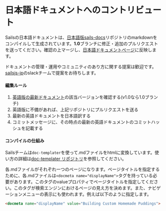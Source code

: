 # 日本語ドキュメントへのコントリビュート
Sailsの日本語ドキュメントは、[日本語版sails-docs](https://github.com/yoshioka-s/sails-docs)リポジトリのmarkdownをコンパイルして生成されています。**1.0**ブランチに修正・追加のプルリクエストを送ってください。確認の上マージし、[日本語ドキュメントページ](http://sailsjs-jp.org/)に反映します。

ドキュメントの管理・運用やコミュニティのあり方に関する提案は歓迎です。[sailsjs-jp](#)のslackチームで提案をお待ちします。

#### 編集ルール
1. [英語版の最新ドキュメント](https://github.com/balderdashy/sails-docs)の該当バージョンを確認する(v1.0なら1.0ブランチ)
1. 英語版に不備があれば、上記リポジトリにプルリクエストを送る
1. 最新の英語ドキュメントを日本語訳する
1. コミットメッセージに、その時点の最新の英語ドキュメントのコミットハッシュを記載する

#### コンパイルの仕組み
Sailsチームは`doc-templater`を使って.mdファイルをhtmlに変換しています。使い方の詳細は[doc-templater リポジトリ](https://github.com/uncletammy/doc-templater)を参照してください。

各.mdファイルがそれぞれ一つのページになります。ページタイトルを指定するために、各.mdファイルは`<docmeta name="displayName">`タグを持っている必要があります。このタグのvalueプロパティでページタイトルを指定してください。このタグが検索エンジンにおけるページの見え方を決めます。また、ナビゲーションメニューの表示にも使われます。例えば以下のように指定します。

```markdown
<docmeta name="displayName" value="Building Custom Homemade Puddings">
```

<docmeta name="displayName" value="Contributing to the Docs">
